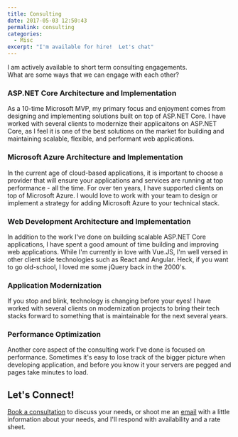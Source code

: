 ```yaml
---
title: Consulting
date: 2017-05-03 12:50:43
permalink: consulting
categories:
  - Misc
excerpt: "I'm available for hire!  Let's chat"
---
```


I am actively available to short term consulting engagements.  
What are some ways that we can engage with each other?

### ASP.NET Core Architecture and Implementation

As a 10-time Microsoft MVP, my primary focus and enjoyment comes from designing and implementing solutions built on top of ASP.NET Core. I have worked with several clients to modernize their applicaitons on ASP.NET Core, as I feel it is one of the best solutions on the market for building and maintaining scalable, flexible, and performant web applications.

### Microsoft Azure Architecture and Implementation

In the current age of cloud-based applications, it is important to choose a provider that will ensure your applications and services are running at top performance - all the time. For over ten years, I have supported clients on top of Microsoft Azure. I would love to work with your team to design or implement a strategy for adding Microsoft Azure to your technical stack.

### Web Development Architecture and Implementation

In addition to the work I've done on building scalable ASP.NET Core applications, I have spent a good amount of time building and improving web applications. While I'm currently in love with Vue.JS, I'm well versed in other client side technologies such as React and Angular. Heck, if you want to go old-school, I loved me some jQuery back in the 2000's.

### Application Modernization

If you stop and blink, technology is changing before your eyes! I have worked with several clients on modernization projects to bring their tech stacks forward to something that is maintainable for the next several years.

### Performance Optimization

Another core aspect of the consulting work I've done is focused on performance. Sometimes it's easy to lose track of the bigger picture when developing application, and before you know it your servers are pegged and pages take minutes to load.

## Let's Connect!

[Book a consultation](https://app.onecal.io/b/kevin-griffin/chat) to discuss your needs, or shoot me an [email](mailto:connect@consultwithgriff.com) with a little information about your needs, and I'll respond with availability and a rate sheet.
